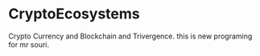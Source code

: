 # CryptoEcosystems
Crypto Currency and Blockchain and Trivergence.
this is new programing for mr souri.
